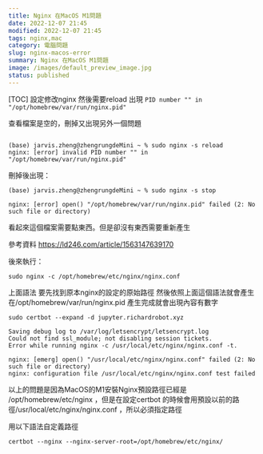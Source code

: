 ```yaml
---
title: Nginx 在MacOS M1問題
date: 2022-12-07 21:45
modified: 2022-12-07 21:45
tags: nginx,mac
category: 電腦問題
slug: nginx-macos-error
summary: Nginx 在MacOS M1問題
image: /images/default_preview_image.jpg
status: published
---
```


[TOC]
設定修改nginx 然後需要reload 出現 `PID number "" in "/opt/homebrew/var/run/nginx.pid"`

查看檔案是空的，刪掉又出現另外一個問題

```
  
(base) jarvis.zheng@zhengrungdeMini ~ % sudo nginx -s reload
nginx: [error] invalid PID number "" in "/opt/homebrew/var/run/nginx.pid"

```


刪掉後出現：

```
(base) jarvis.zheng@zhengrungdeMini ~ % sudo nginx -s stop

nginx: [error] open() "/opt/homebrew/var/run/nginx.pid" failed (2: No such file or directory)

```

看起來這個檔案需要點東西。但是卻沒有東西需要重新產生

參考資料
https://ld246.com/article/1563147639170


後來執行：

```
sudo nginx -c /opt/homebrew/etc/nginx/nginx.conf
```

上面語法 要先找到原本nginx的設定的原始路徑 然後依照上面這個語法就會產生在/opt/homebrew/var/run/nginx.pid  產生完成就會出現內容有數字


```
sudo certbot --expand -d jupyter.richardrobot.xyz
```

```
Saving debug log to /var/log/letsencrypt/letsencrypt.log
Could not find ssl_module; not disabling session tickets.
Error while running nginx -c /usr/local/etc/nginx/nginx.conf -t.

nginx: [emerg] open() "/usr/local/etc/nginx/nginx.conf" failed (2: No such file or directory)
nginx: configuration file /usr/local/etc/nginx/nginx.conf test failed

```

以上的問題是因為MacOS的M1安裝Nginx預設路徑已經是 /opt/homebrew/etc/nginx ，但是在設定certbot
的時候會用預設以前的路徑/usr/local/etc/nginx/nginx.conf ，所以必須指定路徑

用以下語法自定義路徑

```
certbot --nginx --nginx-server-root=/opt/homebrew/etc/nginx/
```

